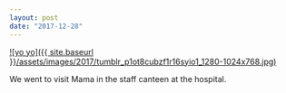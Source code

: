 ```yaml
---
layout: post
date: "2017-12-28"
---
```


[![yo yo]({{ site.baseurl }}/assets/images/2017/tumblr_p1ot8cubzf1r16syio1_1280-1024x768.jpg)](https://mananamanana.com/ohpiglet/wp-content/uploads/2017/12/tumblr_p1ot8cubzf1r16syio1_1280.jpg)

We went to visit Mama in the staff canteen at the hospital.

